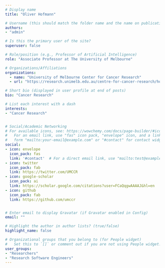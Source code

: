 ```yaml
---
# Display name
title: "Oliver Hofmann"

# Username (this should match the folder name and the name on publications)
authors:
- "admin"

# Is this the primary user of the site?
superuser: false

# Role/position (e.g., Professor of Artificial Intelligence)
role: "Associate Professor at The University of Melbourne"

# Organizations/Affiliations
organizations:
  - name: "University of Melbourne Center for Cancer Research"
  - url: "https://research.unimelb.edu.au/centre-for-cancer-research/home"

# Short bio (displayed in user profile at end of posts)
bio: "Cancer Research"

# List each interest with a dash
interests:
- "Cancer Research"


# Social/Academic Networking
# For available icons, see: https://wowchemy.com/docs/page-builder/#icons
#   For an email link, use "fas" icon pack, "envelope" icon, and a link in the
#   form "mailto:your-email@example.com" or "#contact" for contact widget.
social:
- icon: envelope
  icon_pack: fas
  link: '#contact'  # For a direct email link, use "mailto:test@example.org".
- icon: twitter
  icon_pack: fab
  link: https://twitter.com/UMCCR
- icon: google-scholar
  icon_pack: ai
  link: https://scholar.google.com/citations?user=FCaQqgwAAAAJ&hl=en
- icon: github
  icon_pack: fab
  link: https://github.com/umccr


# Enter email to display Gravatar (if Gravatar enabled in Config)
email: ""

# Highlight the author in author lists? (true/false)
highlight_name: false

# Organizational groups that you belong to (for People widget)
#   Set this to `[]` or comment out if you are not using People widget.
user_groups:
- "Researchers"
- "Research Software Engineers"
---
```

